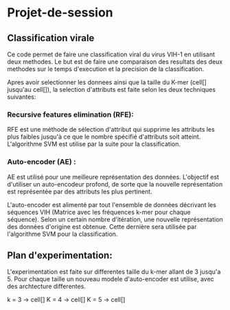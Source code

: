 # Projet-de-session

## Classification virale

Ce code permet de faire une classification viral du virus VIH-1 en utilisant deux methodes. Le but est de faire une comparaison des resultats des deux methodes sur le temps d'execution et la precision de la classification.

Apres avoir selectionner les donnees ainsi que la taille du K-mer (cell[] jusqu'au cell[]), la selection d'attributs est faite selon les deux techniques suivantes:

### Recursive features elimination (RFE):

RFE est une méthode de sélection d'attribut qui supprime les attributs les plus faibles jusqu'à ce que le nombre spécifié d'attributs soit atteint. L'algorithme SVM est utilise par la suite pour la classification.

### Auto-encoder (AE) :

AE est utilisé pour une meilleure représentation des données. L'objectif est d'utiliser un auto-encodeur profond, de sorte que la nouvelle représentation est représentée par des attributs les plus pertinent. 

L'auto-encoder est alimenté par tout l'ensemble de données décrivant les séquences VIH (Matrice avec les fréquences k-mer pour chaque séquence). Selon un certain nombre d'itération, une nouvelle représentation des données d'origine est obtenue. Cette dernière sera utilisée par l'algorithme SVM pour la classification.

## Plan d'experimentation:

L'experimentation est faite sur differentes taille du k-mer allant de 3 jusqu'a 5.
Pour chaque taille un nouveau modele d'auto-encoder est utilise, avec des archtecture differentes.

k = 3 -> cell[]
K = 4 -> cell[]
K = 5 -> cell[]
